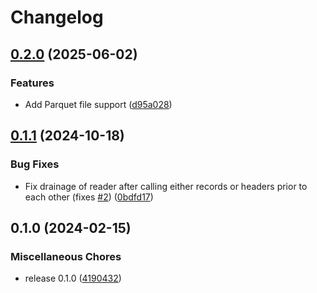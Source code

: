 # Changelog

## [0.2.0](https://github.com/datavzrd/readervzrd/compare/v0.1.1...v0.2.0) (2025-06-02)


### Features

* Add Parquet file support ([d95a028](https://github.com/datavzrd/readervzrd/commit/d95a02824095f416e24aae6f26c74d9b6a785370))

## [0.1.1](https://github.com/datavzrd/readervzrd/compare/v0.1.0...v0.1.1) (2024-10-18)


### Bug Fixes

* Fix drainage of reader after calling either records or headers prior to each other (fixes [#2](https://github.com/datavzrd/readervzrd/issues/2)) ([0bdfd17](https://github.com/datavzrd/readervzrd/commit/0bdfd1790a81f1fdd2869a13bba199fe035f5789))

## 0.1.0 (2024-02-15)


### Miscellaneous Chores

* release 0.1.0 ([4190432](https://github.com/datavzrd/readervzrd/commit/419043287473e4dcc7bd7e4d134183d7a21881b9))
